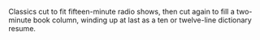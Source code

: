 Classics cut to fit fifteen-minute radio shows, then cut again to fill a two-minute book column, winding up at last as a ten or twelve-line dictionary resume.

